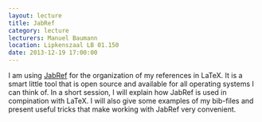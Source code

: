 ```yaml
---
layout: lecture
title: JabRef
category: lecture
lecturers: Manuel Baumann
location: Lipkenszaal LB 01.150
date: 2013-12-19 17:00:00
---
```


I am using [JabRef] for the organization of my references in LaTeX. It is a smart little tool that is open source and available for all operating systems I can think of. In a short session, I will explain how JabRef is used in compination with LaTeX. I will also give some examples of my bib-files and present useful tricks that make working with JabRef very convenient.

[JabRef]: http://jabref.sourceforge.net/
